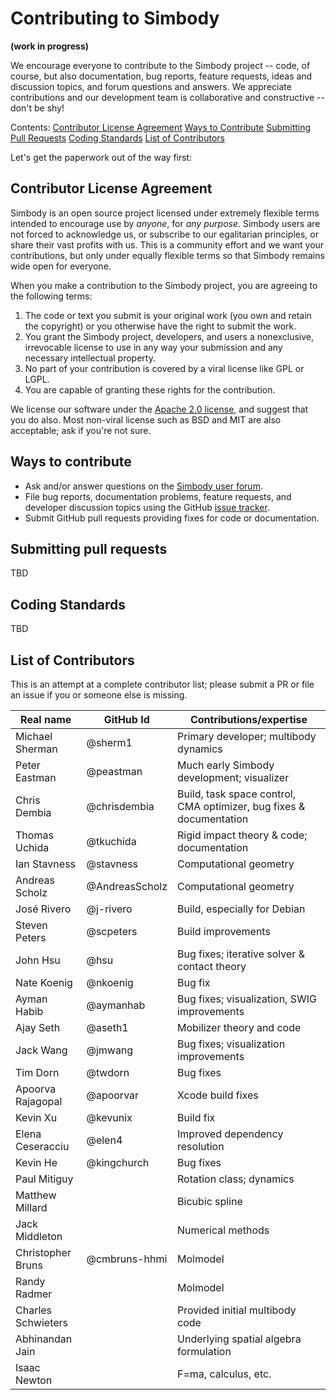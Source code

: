 Contributing to Simbody
=======================
**(work in progress)**

We encourage everyone to contribute to the Simbody project -- code, of course, but also documentation, bug reports, feature requests, ideas and discussion topics, and forum questions and answers. We appreciate contributions and our development team is collaborative and constructive -- don't be shy! 

Contents:
[Contributor License Agreement](#contributor-license-agreement)
[Ways to Contribute](#ways-to-contribute)
[Submitting Pull Requests](#submitting-pull-requests)
[Coding Standards](#coding-standards)
[List of Contributors](#list-of-contributors)

 Let's get the paperwork out of the way first:

Contributor License Agreement
-----------------------------
Simbody is an open source project licensed under extremely flexible terms intended to encourage use by *anyone*, for *any purpose*. Simbody users are not forced to acknowledge us, or subscribe to our egalitarian principles, or share their vast profits with us. This is a community effort and we want your contributions, but only under equally flexible terms so that Simbody remains wide open for everyone.

When you make a contribution to the Simbody project, you are agreeing to the following terms:

  1. The code or text you submit is your original work (you own and retain the copyright) or you otherwise have the right to submit the work.
  2. You grant the Simbody project, developers, and users a nonexclusive, irrevocable license to use in any way your submission and any necessary intellectual property.
  3. No part of your contribution is covered by a viral license like GPL or LGPL.
  4. You are capable of granting these rights for the contribution.

We license our software under the [Apache 2.0 license](http://www.apache.org/licenses/LICENSE-2.0), and suggest that you do also. Most non-viral license such as BSD and MIT are also acceptable; ask if you're not sure.

Ways to contribute
------------------
- Ask and/or answer questions on the [Simbody user forum](https://simtk.org/forums/viewforum.php?f=47).
- File bug reports, documentation problems, feature requests, and developer discussion topics using the GitHub [issue tracker](https://github.com/simbody/simbody/issues).
- Submit GitHub pull requests providing fixes for code or documentation.

Submitting pull requests
------------------------
TBD

Coding Standards
----------------
TBD

List of Contributors
--------------------
This is an attempt at a complete contributor list; please submit a PR or file an issue if you or someone else is missing.

Real name          | GitHub Id    | Contributions/expertise
-------------------|--------------|-------------------------
Michael Sherman    |@sherm1       |Primary developer; multibody dynamics
Peter Eastman      |@peastman     |Much early Simbody development; visualizer
Chris Dembia       |@chrisdembia  |Build, task space control, CMA optimizer, bug fixes & documentation
Thomas Uchida      |@tkuchida     |Rigid impact theory & code; documentation
Ian Stavness       |@stavness     |Computational geometry
Andreas Scholz     |@AndreasScholz|Computational geometry
José Rivero        |@j-rivero     |Build, especially for Debian
Steven Peters      |@scpeters     |Build improvements
John Hsu           |@hsu          |Bug fixes; iterative solver & contact theory
Nate Koenig        |@nkoenig      |Bug fix
Ayman Habib        |@aymanhab     |Bug fixes; visualization, SWIG improvements
Ajay Seth          |@aseth1       |Mobilizer theory and code
Jack Wang          |@jmwang       |Bug fixes; visualization improvements
Tim Dorn           |@twdorn       |Bug fixes
Apoorva Rajagopal  |@apoorvar     |Xcode build fixes
Kevin Xu           |@kevunix      |Build fix
Elena Ceseracciu   |@elen4        |Improved dependency resolution
Kevin He           |@kingchurch   |Bug fixes
Paul Mitiguy       |              |Rotation class; dynamics
Matthew Millard    |              |Bicubic spline
Jack Middleton     |              |Numerical methods
Christopher Bruns  |@cmbruns-hhmi |Molmodel
Randy Radmer       |              |Molmodel
Charles Schwieters |              |Provided initial multibody code 
Abhinandan Jain    |              |Underlying spatial algebra formulation
Isaac Newton       |              |F=ma, calculus, etc.
